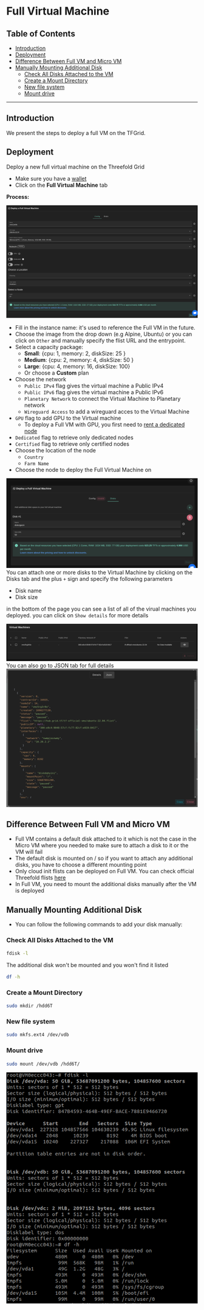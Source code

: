 <h1> Full Virtual Machine </h1>

<h2>Table of Contents </h2>

- [Introduction](#introduction)
- [Deployment](#deployment)
- [Difference Between Full VM and Micro VM](#difference-between-full-vm-and-micro-vm)
- [Manually Mounting Additional Disk](#manually-mounting-additional-disk)
  - [Check All Disks Attached to the VM](#check-all-disks-attached-to-the-vm)
  - [Create a Mount Directory](#create-a-mount-directory)
  - [New file system](#new-file-system)
  - [Mount drive](#mount-drive)

***

## Introduction

We present the steps to deploy a full VM on the TFGrid.

## Deployment

Deploy a new full virtual machine on the Threefold Grid

- Make sure you have a [wallet](./wallet_connector.md)
- Click on the **Full Virtual Machine** tab

**Process:**

![ ](../playground/img/new_vm1.png)

- Fill in the instance name: it's used to reference the Full VM in the future.
- Choose the image from the drop down (e.g Alpine, Ubuntu) or you can click on `Other` and manually specify the flist URL and the entrypoint.
- Select a capacity package:
  - **Small**: {cpu: 1, memory: 2, diskSize: 25 }
  - **Medium**: {cpu: 2, memory: 4, diskSize: 50 }
  - **Large**: {cpu: 4, memory: 16, diskSize: 100}
  - Or choose a **Custom** plan
- Choose the network
  - `Public IPv4` flag gives the virtual machine a Public IPv4
  - `Public IPv6` flag gives the virtual machine a Public IPv6
  - `Planetary Network` to connect the Virtual Machine to Planetary network
  - `Wireguard Access` to add a wireguard acces to the Virtual Machine
- `GPU` flag to add GPU to the Virtual machine
  - To deploy a Full VM with GPU, you first need to [rent a dedicated node](../dashboard/portal/dashboard_portal_dedicated_nodes.md#filter-and-reserve-a-gpu-node)
- `Dedicated` flag to retrieve only dedicated nodes 
- `Certified` flag to retrieve only certified nodes 
- Choose the location of the node
  - `Country`
  - `Farm Name`
- Choose the node to deploy the Full Virtual Machine on 


![ ](../playground/img/new_vm3.png)
You can attach one or more disks to the Virtual Machine by clicking on the Disks tab and the plus `+` sign and specify the following parameters

- Disk name
- Disk size

in the bottom of the page you can see a list of all of the virual machines you deployed. you can click on `Show details` for more details

![ ](../playground/img/new_vm5.png)
You can also go to JSON tab for full details
![ ](../playground/img/weblet_vm6.png)

## Difference Between Full VM and Micro VM

- Full VM contains a default disk attached to it which is not the case in the Micro VM where you needed to make sure to attach a disk to it or the VM will fail
- The default disk is mounted on / so if you want to attach any additional disks, you have to choose a different mounting point
- Only cloud init flists can be deployed on Full VM. You can check official Threefold flists [here](https://hub.grid.tf/tf-official-vms)
- In Full VM, you need to mount the additional disks manually after the VM is deployed

## Manually Mounting Additional Disk

- You can follow the following commands to add your disk manually:

### Check All Disks Attached to the VM

```bash
fdisk -l
```

The additional disk won't be mounted and you won't find it listed

```bash
df -h
```

### Create a Mount Directory

```bash
sudo mkdir /hdd6T
```

### New file system

```bash
sudo mkfs.ext4 /dev/vdb
```

### Mount drive

```bash
sudo mount /dev/vdb /hdd6T/
```

![mounting additional disk](img/fullvm6.png)
